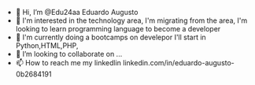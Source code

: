 - 👋 Hi, I’m @Edu24aa Eduardo Augusto
- 👀 I'm interested in the technology area, I'm migrating from the area, I'm looking to learn programming language to become a developer
- 🌱 I'm currently doing a bootcamps on develepor
I'll start in Python,HTML,PHP,
- 💞️ I’m looking to collaborate on ...
- 📫 How to reach me my linkedlin linkedin.com/in/eduardo-augusto-0b2684191

<!---
Edu24aa/Edu24aa is a ✨ special ✨ repository because its `README.md` (this file) appears on your GitHub profile.
You can click the Preview link to take a look at your changes.
--->
